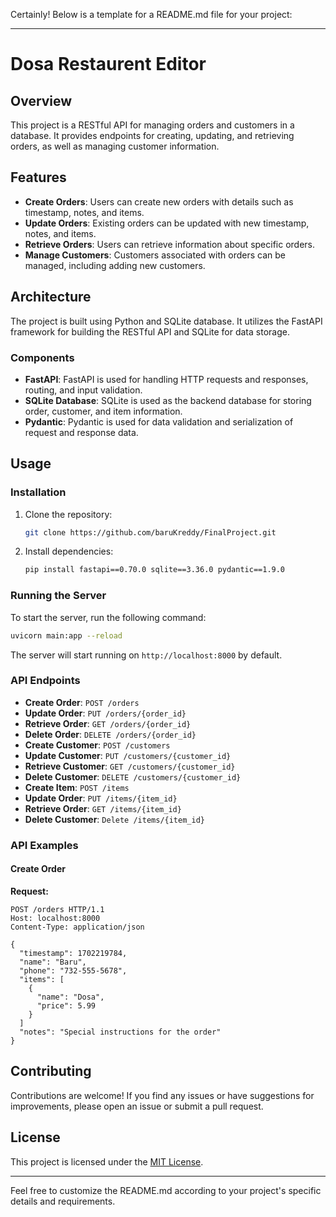 Certainly! Below is a template for a README.md file for your project:

---

# Dosa Restaurent Editor

## Overview

This project is a RESTful API for managing orders and customers in a database. It provides endpoints for creating, updating, and retrieving orders, as well as managing customer information.

## Features

- **Create Orders**: Users can create new orders with details such as timestamp, notes, and items.
- **Update Orders**: Existing orders can be updated with new timestamp, notes, and items.
- **Retrieve Orders**: Users can retrieve information about specific orders.
- **Manage Customers**: Customers associated with orders can be managed, including adding new customers.

## Architecture

The project is built using Python and SQLite database. It utilizes the FastAPI framework for building the RESTful API and SQLite for data storage.

### Components

- **FastAPI**: FastAPI is used for handling HTTP requests and responses, routing, and input validation.
- **SQLite Database**: SQLite is used as the backend database for storing order, customer, and item information.
- **Pydantic**: Pydantic is used for data validation and serialization of request and response data.

## Usage

### Installation

1. Clone the repository:

    ```bash
    git clone https://github.com/baruKreddy/FinalProject.git
    ```
2. Install dependencies:

    ```bash
    pip install fastapi==0.70.0 sqlite==3.36.0 pydantic==1.9.0
    ```

### Running the Server

To start the server, run the following command:

```bash
uvicorn main:app --reload
```

The server will start running on `http://localhost:8000` by default.

### API Endpoints

- **Create Order**: `POST /orders`
- **Update Order**: `PUT /orders/{order_id}`
- **Retrieve Order**: `GET /orders/{order_id}`
- **Delete Order**: `DELETE /orders/{order_id}`
- **Create Customer**: `POST /customers`
- **Update Customer**: `PUT /customers/{customer_id}`
- **Retrieve Customer**: `GET /customers/{customer_id}`
- **Delete Customer**: `DELETE /customers/{customer_id}`
- **Create Item**: `POST /items`
- **Update Order**: `PUT /items/{item_id}`
- **Retrieve Order**: `GET /items/{item_id}`
- **Delete Customer**: `Delete /items/{item_id}`

### API Examples

#### Create Order

**Request:**
```http
POST /orders HTTP/1.1
Host: localhost:8000
Content-Type: application/json

{
  "timestamp": 1702219784,
  "name": "Baru",
  "phone": "732-555-5678",
  "items": [
    {
      "name": "Dosa",
      "price": 5.99
    }
  ]
  "notes": "Special instructions for the order"
}
```
## Contributing

Contributions are welcome! If you find any issues or have suggestions for improvements, please open an issue or submit a pull request.

## License

This project is licensed under the [MIT License](LICENSE).

---

Feel free to customize the README.md according to your project's specific details and requirements.
